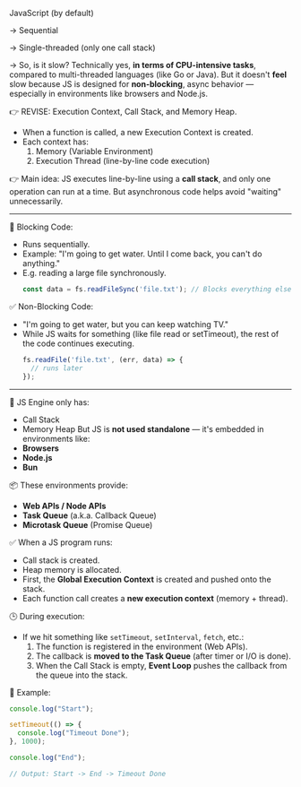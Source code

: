 
JavaScript (by default)

  -> Sequential

  -> Single-threaded (only one call stack)
  
  -> So, is it slow? Technically yes, **in terms of CPU-intensive tasks**, compared to multi-threaded languages (like Go or Java).
     But it doesn't **feel** slow because JS is designed for **non-blocking**, async behavior — especially in environments like browsers and Node.js.

👉 REVISE: Execution Context, Call Stack, and Memory Heap.
   - When a function is called, a new Execution Context is created.
   - Each context has:
     1. Memory (Variable Environment)
     2. Execution Thread (line-by-line code execution)

👉 Main idea: JS executes line-by-line using a **call stack**, and only one operation can run at a time.
   But asynchronous code helps avoid "waiting" unnecessarily.

---------------------------------------------------------

🔴 Blocking Code:
   - Runs sequentially.
   - Example: "I'm going to get water. Until I come back, you can't do anything."
   - E.g. reading a large file synchronously.
     ```js
     const data = fs.readFileSync('file.txt'); // Blocks everything else
     ```

✅ Non-Blocking Code:
   - "I'm going to get water, but you can keep watching TV."
   - While JS waits for something (like file read or setTimeout), the rest of the code continues executing.
     ```js
     fs.readFile('file.txt', (err, data) => {
       // runs later
     });
     ```

---------------------------------------------------------

🧠 JS Engine only has:
   - Call Stack
   - Memory Heap
But JS is **not used standalone** — it's embedded in environments like:
   - **Browsers**
   - **Node.js**
   - **Bun**

📦 These environments provide:
   - **Web APIs / Node APIs**
   - **Task Queue** (a.k.a. Callback Queue)
   - **Microtask Queue** (Promise Queue)

✅ When a JS program runs:
   - Call stack is created.
   - Heap memory is allocated.
   - First, the **Global Execution Context** is created and pushed onto the stack.
   - Each function call creates a **new execution context** (memory + thread).

🕒 During execution:
   - If we hit something like `setTimeout`, `setInterval`, `fetch`, etc.:
     1. The function is registered in the environment (Web APIs).
     2. The callback is **moved to the Task Queue** (after timer or I/O is done).
     3. When the Call Stack is empty, **Event Loop** pushes the callback from the queue into the stack.

📌 Example:
```js
console.log("Start");

setTimeout(() => {
  console.log("Timeout Done");
}, 1000);

console.log("End");

// Output: Start -> End -> Timeout Done
